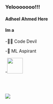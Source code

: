 ### Yelooooooo!!!
#### Adheel Ahmed Here 
#### Im a
<div class="me">
-🐱‍👤 Code Devil

-🤖 ML Aspirant

-<img src="https://media.tenor.com/images/217f0468962e1c1703c8719aca1b6b0b/tenor.gif" height="50px">
 </div>
  
<br><br>

<img src="https://github-readme-stats.vercel.app/api?username=AdheelAhmed-D3CD&&show_icons=true&title_color=70ffea&icon_color=66fffc&text_color=daf7dc&bg_color=151515">

